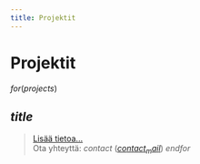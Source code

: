 ```yaml
---
title: Projektit
---
```


# Projektit

$for(projects)$
## $title$

> [Lisää tietoa...]($url$)<br/>
> Ota yhteyttä: $contact$ (<a href="mailto:$contact_mail$">$contact_mail$</a>)
$endfor$
